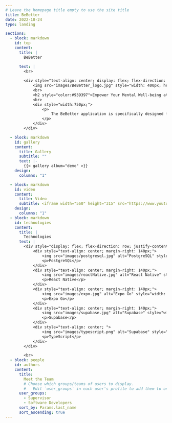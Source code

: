 ```yaml
---
# Leave the homepage title empty to use the site title
title: BeBetter
date: 2022-10-24
type: landing

sections:
  - block: markdown
    id: top
    content:
      title: |
        BeBetter

      text: |
        <br>
           
        <div style="text-align: center; display: flex; flex-direction: column; align-items: center;">
            <img src="images/BeBetter_logo.jpg" style="width: 400px; height: 400px; border-radius: 15%;">
            <br>
            <h2 style="color:#939397">Empower Your Mental Well-being at Work!</h2>
            <br>
            <div style="width:750px;">
                <p>
                    The BeBetter application is specifically designed for the personnel psychological support unit of SGDD-ASAM and for the regular employees. This innovative tool enables the unit to effectively track users' mental well-being, providing valuable insights and support. Users can easily connect with the support unit on demand through the application, fostering a proactive approach to mental health management. With BeBetter, SGDD-ASAM aims to enhance the psychological well-being of its personnel, promoting a healthier and more resilient workforce.
                </p>
            </div>
        </div>

  - block: markdown
    id: gallery
    content:
      title: Gallery
      subtitle: ""
      text: |-
        {{< gallery album="demo" >}}
    design:
      columns: "1"

  - block: markdown
    id: video
    content:
      title: Video
      subtitle: <iframe width="560" height="315" src="https://www.youtube.com/embed/jA5p3RAxGPU?si=--rcGL0TJTaPm7H8" title="YouTube video player" frameborder="0" allow="accelerometer; autoplay; clipboard-write; encrypted-media; gyroscope; picture-in-picture; web-share" referrerpolicy="strict-origin-when-cross-origin" allowfullscreen></iframe>
    design:
      columns: "1"
  - block: markdown
    id: technologies
    content:
      title: |
        Technologies
      text: |
        <div style="display: flex; flex-direction: row; justify-content: center; align-items: flex-end;">
            <div style="text-align: center; margin-right: 140px;">
                <img src="images/postgresql.jpg" alt="PostgreSQL" style="width: 300px; height: auto;">
                <p>PostgreSQL</p>
            </div>
            <div style="text-align: center; margin-right: 140px;">
                <img src="images/reactNative.jpg" alt="React Native" style="width: 300px; height: auto;">
                <p>React Native</p>
            </div>
            <div style="text-align: center; margin-right: 140px;">
                <img src="images/expo.jpg" alt="Expo Go" style="width: 300px; height: auto;">
                <p>Expo Go</p>
            </div>
            <div style="text-align: center; margin-right: 140px;">
                <img src="images/supabase.jpg" alt="Supabase" style="width: 300px; height: auto;">
                <p>Supabase</p>
            </div>
            <div style="text-align: center; ">
                <img src="images/typescript.png" alt="Supabase" style="width: 300px; height: auto;">
                <p>TypeScript</p>
            </div>
        </div>

        <br>
  - block: people
    id: authors
    content:
      title:
        Meet the Team
        # Choose which groups/teams of users to display.
        #   Edit `user_groups` in each user's profile to add them to one or more of these groups.
      user_groups:
        - Supervisor
        - Software Developers
      sort_by: Params.last_name
      sort_ascending: true
---
```

